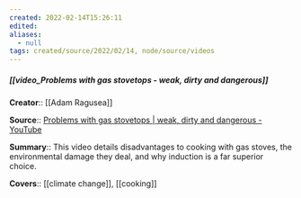 ```yaml
---
created: 2022-02-14T15:26:11 
edited: 
aliases:
  - null
tags: created/source/2022/02/14, node/source/videos
---
```


##### [[video_Problems with gas stovetops - weak, dirty and dangerous]]
**Creator**:: [[Adam Ragusea]]
 
**Source**:: [Problems with gas stovetops | weak, dirty and dangerous - YouTube](https://www.youtube.com/watch?v=CcAJ3_-Hou8&t=648s)

**Summary**:: This video details disadvantages to cooking with gas stoves, the environmental damage they deal, and why induction is a far superior choice. 

**Covers**:: [[climate change]], [[cooking]]